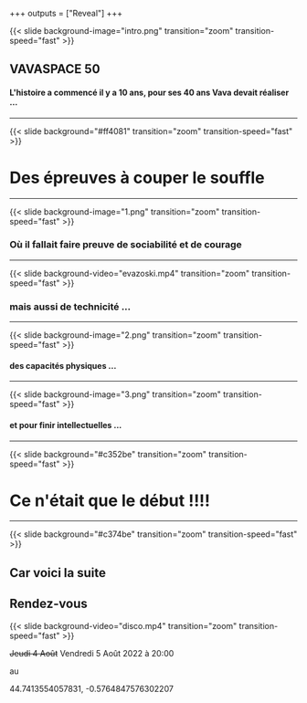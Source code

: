 +++
outputs = ["Reveal"]
+++

{{< slide background-image="intro.png" transition="zoom" transition-speed="fast" >}}

## VAVASPACE 50
#### L'histoire a commencé il y a 10 ans, pour ses 40 ans Vava devait réaliser ...

--- 
{{< slide background="#ff4081" transition="zoom" transition-speed="fast" >}}

# Des épreuves à couper le souffle 

--- 
{{< slide background-image="1.png" transition="zoom" transition-speed="fast" >}}

### Où il fallait faire preuve de sociabilité et de courage

--- 
{{< slide background-video="evazoski.mp4" transition="zoom" transition-speed="fast" >}}

### mais aussi de technicité ...

--- 
{{< slide background-image="2.png" transition="zoom" transition-speed="fast" >}}

#### des capacités physiques ...


--- 
{{< slide background-image="3.png" transition="zoom" transition-speed="fast" >}}

#### et pour finir intellectuelles  ...


--- 
{{< slide background="#c352be" transition="zoom" transition-speed="fast" >}}
# Ce n'était que le début !!!!

---
{{< slide background="#c374be" transition="zoom" transition-speed="fast" >}}

## Car voici la suite


## Rendez-vous 
{{< slide background-video="disco.mp4" transition="zoom" transition-speed="fast" >}}

~~Jeudi 4 Août~~ Vendredi 5 Août 2022 à 20:00 

au 

44.7413554057831, -0.5764847576302207

## 